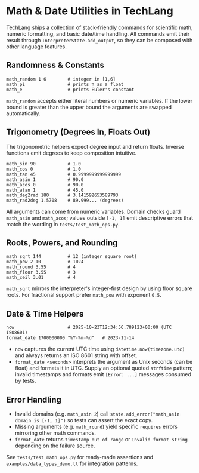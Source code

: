 # Math & Date Utilities in TechLang

TechLang ships a collection of stack-friendly commands for scientific math, numeric formatting, and basic date/time handling. All commands emit their result through `InterpreterState.add_output`, so they can be composed with other language features.

## Randomness & Constants

```techlang
math_random 1 6        # integer in [1,6]
math_pi                # prints π as a float
math_e                 # prints Euler's constant
```

`math_random` accepts either literal numbers or numeric variables. If the lower bound is greater than the upper bound the arguments are swapped automatically.

## Trigonometry (Degrees In, Floats Out)

The trigonometric helpers expect degree input and return floats. Inverse functions emit degrees to keep composition intuitive.

```techlang
math_sin 90            # 1.0
math_cos 0             # 1.0
math_tan 45            # 0.9999999999999999
math_asin 1            # 90.0
math_acos 0            # 90.0
math_atan 1            # 45.0
math_deg2rad 180       # 3.141592653589793
math_rad2deg 1.5708    # 89.999... (degrees)
```

All arguments can come from numeric variables. Domain checks guard `math_asin` and `math_acos`; values outside `[-1, 1]` emit descriptive errors that match the wording in `tests/test_math_ops.py`.

## Roots, Powers, and Rounding

```techlang
math_sqrt 144          # 12 (integer square root)
math_pow 2 10          # 1024
math_round 3.55        # 4
math_floor 3.55        # 3
math_ceil 3.01         # 4
```

`math_sqrt` mirrors the interpreter's integer-first design by using floor square roots. For fractional support prefer `math_pow` with exponent `0.5`.

## Date & Time Helpers

```techlang
now                    # 2025-10-23T12:34:56.789123+00:00 (UTC ISO8601)
format_date 1700000000 "%Y-%m-%d"   # 2023-11-14
```

- `now` captures the current UTC time using `datetime.now(timezone.utc)` and always returns an ISO 8601 string with offset.
- `format_date <seconds>` interprets the argument as Unix seconds (can be float) and formats it in UTC. Supply an optional quoted `strftime` pattern; invalid timestamps and formats emit `[Error: ...]` messages consumed by tests.

## Error Handling

- Invalid domains (e.g. `math_asin 2`) call `state.add_error("math_asin domain is [-1, 1]")` so tests can assert the exact copy.
- Missing arguments (e.g. `math_round`) yield specific `requires` errors mirroring other math commands.
- `format_date` returns `timestamp out of range` or `Invalid format string` depending on the failure source.

See `tests/test_math_ops.py` for ready-made assertions and `examples/data_types_demo.tl` for integration patterns.